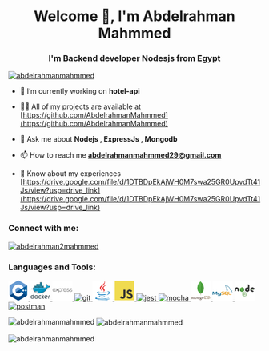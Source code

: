 <h1 align="center">Welcome 👋, I'm Abdelrahman Mahmmed</h1>
<h3 align="center">I'm Backend developer Nodesjs from Egypt</h3>

<p align="left"> <a href="https://github.com/ryo-ma/github-profile-trophy"><img src="https://github-profile-trophy.vercel.app/?username=abdelrahmanmahmmed" alt="abdelrahmanmahmmed" /></a> </p>

- 🔭 I’m currently working on **hotel-api**

- 👨‍💻 All of my projects are available at [https://github.com/AbdelrahmanMahmmed](https://github.com/AbdelrahmanMahmmed)

- 💬 Ask me about **Nodejs , ExpressJs , Mongodb**

- 📫 How to reach me **abdelrahmanmahmmed29@gmail.com**

- 📄 Know about my experiences [https://drive.google.com/file/d/1DTBDpEkAjWH0M7swa25GR0UpvdTt41Js/view?usp=drive_link](https://drive.google.com/file/d/1DTBDpEkAjWH0M7swa25GR0UpvdTt41Js/view?usp=drive_link)

<h3 align="left">Connect with me:</h3>
<p align="left">
<a href="https://linkedin.com/in/abdelrahman2mahmmed" target="blank"><img align="center" src="https://raw.githubusercontent.com/rahuldkjain/github-profile-readme-generator/master/src/images/icons/Social/linked-in-alt.svg" alt="abdelrahman2mahmmed" height="30" width="40" /></a>
</p>

<h3 align="left">Languages and Tools:</h3>
<p align="left"> <a href="https://www.w3schools.com/cpp/" target="_blank" rel="noreferrer"> <img src="https://raw.githubusercontent.com/devicons/devicon/master/icons/cplusplus/cplusplus-original.svg" alt="cplusplus" width="40" height="40"/> </a> <a href="https://www.docker.com/" target="_blank" rel="noreferrer"> <img src="https://raw.githubusercontent.com/devicons/devicon/master/icons/docker/docker-original-wordmark.svg" alt="docker" width="40" height="40"/> </a> <a href="https://expressjs.com" target="_blank" rel="noreferrer"> <img src="https://raw.githubusercontent.com/devicons/devicon/master/icons/express/express-original-wordmark.svg" alt="express" width="40" height="40"/> </a> <a href="https://git-scm.com/" target="_blank" rel="noreferrer"> <img src="https://www.vectorlogo.zone/logos/git-scm/git-scm-icon.svg" alt="git" width="40" height="40"/> </a> <a href="https://www.java.com" target="_blank" rel="noreferrer"> <img src="https://raw.githubusercontent.com/devicons/devicon/master/icons/java/java-original.svg" alt="java" width="40" height="40"/> </a> <a href="https://developer.mozilla.org/en-US/docs/Web/JavaScript" target="_blank" rel="noreferrer"> <img src="https://raw.githubusercontent.com/devicons/devicon/master/icons/javascript/javascript-original.svg" alt="javascript" width="40" height="40"/> </a> <a href="https://jestjs.io" target="_blank" rel="noreferrer"> <img src="https://www.vectorlogo.zone/logos/jestjsio/jestjsio-icon.svg" alt="jest" width="40" height="40"/> </a> <a href="https://mochajs.org" target="_blank" rel="noreferrer"> <img src="https://www.vectorlogo.zone/logos/mochajs/mochajs-icon.svg" alt="mocha" width="40" height="40"/> </a> <a href="https://www.mongodb.com/" target="_blank" rel="noreferrer"> <img src="https://raw.githubusercontent.com/devicons/devicon/master/icons/mongodb/mongodb-original-wordmark.svg" alt="mongodb" width="40" height="40"/> </a> <a href="https://www.mysql.com/" target="_blank" rel="noreferrer"> <img src="https://raw.githubusercontent.com/devicons/devicon/master/icons/mysql/mysql-original-wordmark.svg" alt="mysql" width="40" height="40"/> </a> <a href="https://nodejs.org" target="_blank" rel="noreferrer"> <img src="https://raw.githubusercontent.com/devicons/devicon/master/icons/nodejs/nodejs-original-wordmark.svg" alt="nodejs" width="40" height="40"/> </a> <a href="https://postman.com" target="_blank" rel="noreferrer"> <img src="https://www.vectorlogo.zone/logos/getpostman/getpostman-icon.svg" alt="postman" width="40" height="40"/> </a> </p>

<p><img align="left" src="https://github-readme-stats.vercel.app/api/top-langs?username=abdelrahmanmahmmed&show_icons=true&locale=en&layout=compact" alt="abdelrahmanmahmmed" /></p>

<p>&nbsp;<img align="center" src="https://github-readme-stats.vercel.app/api?username=abdelrahmanmahmmed&show_icons=true&locale=en" alt="abdelrahmanmahmmed" /></p>

<p><img align="center" src="https://github-readme-streak-stats.herokuapp.com/?user=abdelrahmanmahmmed&" alt="abdelrahmanmahmmed" /></p>
